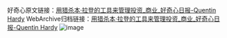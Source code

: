 好奇心原文链接：[用猎杀本·拉登的工具来管理投资_商业_好奇心日报-Quentin Hardy](https://www.qdaily.com/articles/1752.html)
WebArchive归档链接：[用猎杀本·拉登的工具来管理投资_商业_好奇心日报-Quentin Hardy](http://web.archive.org/web/20190623150027/https://www.qdaily.com/articles/1752.html)
![image](http://ww3.sinaimg.cn/large/007d5XDply1g3v4j7xoc0j30u03c7x6p)